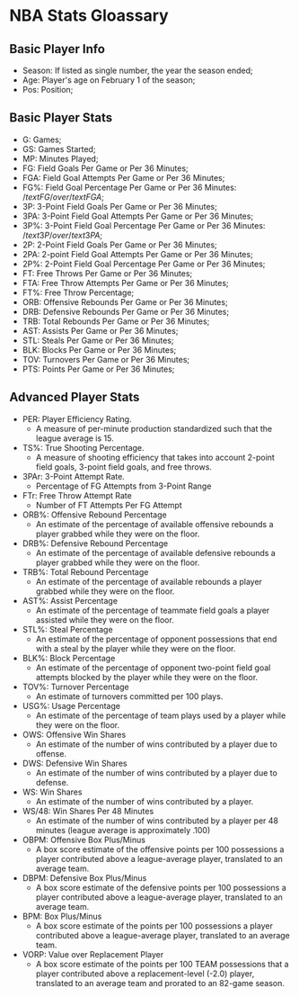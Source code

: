 # NBA Stats Gloassary

## Basic Player Info

- Season: If listed as single number, the year the season ended;
- Age: Player's age on February 1 of the season;
- Pos: Position;

## Basic Player Stats

  - G: Games;
  - GS: Games Started;
  - MP: Minutes Played;
  - FG: Field Goals Per Game or Per 36 Minutes;
  - FGA: Field Goal Attempts Per Game or Per 36 Minutes;
  - FG%: Field Goal Percentage Per Game or Per 36 Minutes: $/text{FG} /over /text{FGA}$;
  - 3P: 3-Point Field Goals Per Game or Per 36 Minutes;
  - 3PA: 3-Point Field Goal Attempts Per Game or Per 36 Minutes;
  - 3P%: 3-Point Field Goal Percentage Per Game or Per 36 Minutes: $/text{3P} /over /text{3PA}$;
  - 2P: 2-Point Field Goals Per Game or Per 36 Minutes;
  - 2PA: 2-point Field Goal Attempts Per Game or Per 36 Minutes;
  - 2P%: 2-Point Field Goal Percentage Per Game or Per 36 Minutes;
  - FT: Free Throws Per Game or Per 36 Minutes;
  - FTA: Free Throw Attempts Per Game or Per 36 Minutes;
  - FT%: Free Throw Percentage;
  - ORB: Offensive Rebounds Per Game or Per 36 Minutes;
  - DRB: Defensive Rebounds Per Game or Per 36 Minutes;
  - TRB: Total Rebounds Per Game or Per 36 Minutes;
  - AST: Assists Per Game or Per 36 Minutes;
  - STL: Steals Per Game or Per 36 Minutes;
  - BLK: Blocks Per Game or Per 36 Minutes;
  - TOV: Turnovers Per Game or Per 36 Minutes;
  - PTS: Points Per Game or Per 36 Minutes;
  
## Advanced Player Stats
- PER: Player Efficiency Rating.
  -   A measure of per-minute production standardized such that the league average is 15.
- TS%: True Shooting Percentage.
  - A measure of shooting efficiency that takes into account 2-point field goals, 3-point field goals, and free throws.
- 3PAr: 3-Point Attempt Rate.
  -   Percentage of FG Attempts from 3-Point Range
- FTr: Free Throw Attempt Rate
  -   Number of FT Attempts Per FG Attempt
- ORB%: Offensive Rebound Percentage
    - An estimate of the percentage of available offensive rebounds a player grabbed while they were on the floor.
- DRB%: Defensive Rebound Percentage
  -   An estimate of the percentage of available defensive rebounds a player grabbed while they were on the floor.
- TRB%: Total Rebound Percentage
    -   An estimate of the percentage of available rebounds a player grabbed while they were on the floor.
- AST%: Assist Percentage
  -   An estimate of the percentage of teammate field goals a player assisted while they were on the floor.
- STL%: Steal Percentage
  -   An estimate of the percentage of opponent possessions that end with a steal by the player while they were on the floor.
-   BLK%: Block Percentage
    -   An estimate of the percentage of opponent two-point field goal attempts blocked by the player while they were on the floor.
- TOV%: Turnover Percentage
  -   An estimate of turnovers committed per 100 plays.
- USG%: Usage Percentage
  -   An estimate of the percentage of team plays used by a player while they were on the floor.
- OWS: Offensive Win Shares
  -   An estimate of the number of wins contributed by a player due to offense.
- DWS: Defensive Win Shares
  -   An estimate of the number of wins contributed by a player due to defense.
-   WS: Win Shares
    -   An estimate of the number of wins contributed by a player.
- WS/48: Win Shares Per 48 Minutes
  -   An estimate of the number of wins contributed by a player per 48 minutes (league average is approximately .100)
- OBPM: Offensive Box Plus/Minus
  -   A box score estimate of the offensive points per 100 possessions a player contributed above a league-average player, translated to an average team.
- DBPM: Defensive Box Plus/Minus
  -   A box score estimate of the defensive points per 100 possessions a player contributed above a league-average player, translated to an average team.
- BPM: Box Plus/Minus
  -   A box score estimate of the points per 100 possessions a player contributed above a league-average player, translated to an average team.
- VORP: Value over Replacement Player
  -   A box score estimate of the points per 100 TEAM possessions that a player contributed above a replacement-level (-2.0) player, translated to an average team and prorated to an 82-game season.
